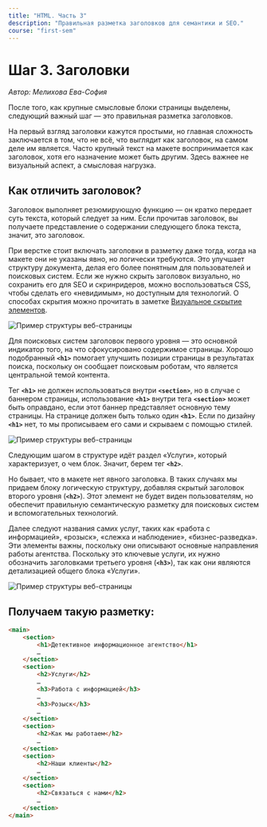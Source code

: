 ```yaml
---
title: "HTML. Часть 3"
description: "Правильная разметка заголовков для семантики и SEO."
course: "first-sem"
---
```


# Шаг 3. Заголовки

_Автор: Мелихова Ева-София_

После того, как крупные смысловые блоки страницы выделены, следующий важный шаг — это правильная разметка заголовков.

На первый взгляд заголовки кажутся простыми, но главная сложность заключается в том, что не всё, что выглядит как заголовок, на самом деле им является. Часто крупный текст на макете воспринимается как заголовок, хотя его назначение может быть другим. Здесь важнее не визуальный аспект, а смысловая нагрузка.

## Как отличить заголовок?

Заголовок выполняет резюмирующую функцию — он кратко передает суть текста, который следует за ним. Если прочитав заголовок, вы получаете представление о содержании следующего блока текста, значит, это заголовок.

При верстке стоит включать заголовки в разметку даже тогда, когда на макете они не указаны явно, но логически требуются. Это улучшает структуру документа, делая его более понятным для пользователей и поисковых систем. Если же нужно скрыть заголовок визуально, но сохранить его для SEO и скринридеров, можно воспользоваться CSS, чтобы сделать его «невидимым», но доступным для технологий. О способах скрытия можно прочитать в заметке [Визуальное скрытие элементов](/web-course-site/useful/hide-element).

![Пример структуры веб-страницы](/web-course-site/html/example4.png)

Для поисковых систем заголовок первого уровня — это основной индикатор того, на что сфокусировано содержимое страницы. Хорошо подобранный **`<h1>`** помогает улучшить позиции страницы в результатах поиска, поскольку он сообщает поисковым роботам, что является центральной темой контента.

Тег **`<h1>`** не должен использоваться внутри **`<section>`**, но в случае с баннером страницы, использование **`<h1>`** внутри тега **`<section>`** может быть оправдано, если этот баннер представляет основную тему страницы. На странице должен быть только один **`<h1>`**. Если по дизайну **`<h1>`** нет, то мы прописываем его сами и скрываем с помощью стилей.

![Пример структуры веб-страницы](/web-course-site/html/example5.png)

Следующим шагом в структуре идёт раздел «Услуги», который характеризует, о чем блок. Значит, берем тег **`<h2>`**.

Но бывает, что в макете нет явного заголовка. В таких случаях мы придаем блоку логическую структуру, добавляя скрытый заголовок второго уровня (**`<h2>`**). Этот элемент не будет виден пользователям, но обеспечит правильную семантическую разметку для поисковых систем и вспомогательных технологий.

Далее следуют названия самих услуг, таких как «работа с информацией», «розыск», «слежка и наблюдение», «бизнес-разведка». Эти элементы важны, поскольку они описывают основные направления работы агентства. Поскольку это ключевые услуги, их нужно обозначить заголовками третьего уровня (**`<h3>`**), так как они являются детализацией общего блока «Услуги».

![Пример структуры веб-страницы](/web-course-site/html/example6.png)

## Получаем такую разметку:

```html
<main>
    <section>
        <h1>Детективное информационное агентство</h1>
        …
    </section>
    <section>
        <h2>Услуги</h2>
        …
        <h3>Работа с информацией</h3>
        …
        <h3>Розыск</h3>
        …
    </section>
    <section>
        <h2>Как мы работаем</h2>
        …
    </section>
    <section>
        <h2>Наши клиенты</h2>
        …
    </section>
    <section>
        <h2>Связаться с нами</h2>
        …
    </section>
</main>
```

